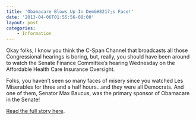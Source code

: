 ```yaml
---
title: 'Obamacare Blows Up In Dem&#8217;s Face!'
date: '2013-04-06T01:55:56-08:00'
layout: post
categories:
    - Information
---
```


Okay folks, I know you think the C-Span Channel that broadcasts all those Congressional hearings is boring, but, really, you should have been around to watch the Senate Finance Committee’s hearing Wednesday on the Affordable Health Care Insurance Oversight.  
  
Folks, you haven’t seen so many faces of misery since you watched Les Miserables for three and a half hours...and they were all Democrats. And one of them, Senator Max Baucus, was the primary sponsor of Obamacare in the Senate!

[Read the full story here](https://justcommonsense-lostinamerica.blogspot.com/2013/02/obamacare-blows-up-in-dems-face.html).